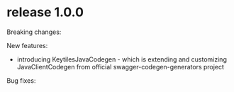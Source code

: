 
# release 1.0.0

Breaking changes:

New features:
 * introducing KeytilesJavaCodegen - which is extending and customizing JavaClientCodegen from official swagger-codegen-generators project
  
Bug fixes:
